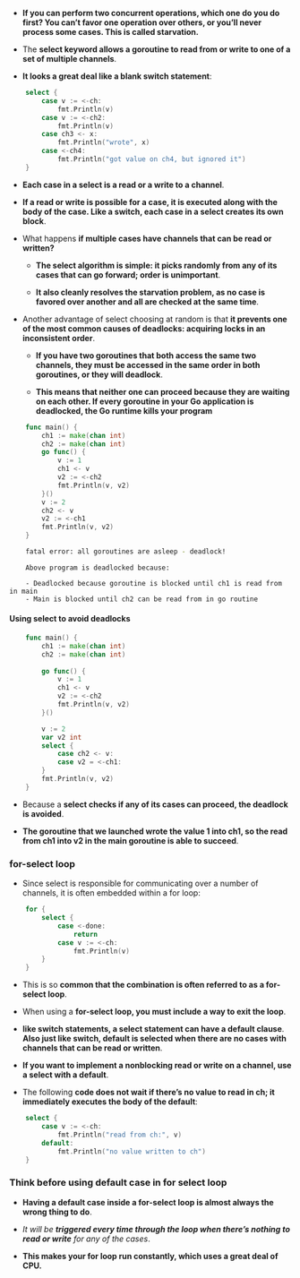 - **If you can perform two concurrent operations, which one do you do first? You can’t favor one operation over others, or you’ll never process some cases. This is called starvation.**

- The **select keyword allows a goroutine to read from or write to one of a set of multiple channels**. 

- **It looks a great deal like a blank switch statement**:

```go
    select {
        case v := <-ch:
            fmt.Println(v)
        case v := <-ch2:
            fmt.Println(v)
        case ch3 <- x:
            fmt.Println("wrote", x)
        case <-ch4:
            fmt.Println("got value on ch4, but ignored it")
    }
```

- **Each case in a select is a read or a write to a channel**. 

- **If a read or write is possible for a case, it is executed along with the body of the case. Like a switch, each case in a select creates its own block**.

- What happens **if multiple cases have channels that can be read or written?**
  
  - **The select algorithm is simple: it picks randomly from any of its cases that can go forward; order is unimportant**. 
  
  - **It also cleanly resolves the starvation problem, as no case is favored over another and all are checked at the same time**.

- Another advantage of select choosing at random is that **it prevents one of the most common causes of deadlocks: acquiring locks in an inconsistent order**.
  
  - **If you have two goroutines that both access the same two channels, they must be accessed in the same order in both goroutines, or they will deadlock**. 
  
  - **This means that neither one can proceed because they are waiting on each other. If every goroutine in your Go application is deadlocked, the Go runtime kills your program**



```go
    func main() {
        ch1 := make(chan int)
        ch2 := make(chan int)
        go func() {
            v := 1
            ch1 <- v
            v2 := <-ch2
            fmt.Println(v, v2)
        }()
        v := 2
        ch2 <- v
        v2 := <-ch1
        fmt.Println(v, v2)
    }
```
```sh
    fatal error: all goroutines are asleep - deadlock!
```

        Above program is deadlocked because:

        - Deadlocked because goroutine is blocked until ch1 is read from in main
        - Main is blocked until ch2 can be read from in go routine


#### Using select to avoid deadlocks

```go
    func main() {
        ch1 := make(chan int)
        ch2 := make(chan int)
        
        go func() {
            v := 1
            ch1 <- v
            v2 := <-ch2
            fmt.Println(v, v2)
        }()

        v := 2
        var v2 int
        select {
            case ch2 <- v:
            case v2 = <-ch1:
        }
        fmt.Println(v, v2)
    }
```

- Because a **select checks if any of its cases can proceed, the deadlock is avoided**.
  
- **The goroutine that we launched wrote the value 1 into ch1, so the read from ch1 into v2 in the main goroutine is able to succeed**.

### for-select loop

- Since select is responsible for communicating over a number of channels, it is often embedded within a for loop:

```go
    for {
        select {
            case <-done:
                return
            case v := <-ch:
                fmt.Println(v)
        }
    }
```
- This is so **common that the combination is often referred to as a for-select loop**.

- When using a **for-select loop, you must include a way to exit the loop**.

- **like switch statements, a select statement can have a default clause**. **Also just like switch, default is selected when there are no cases with channels that can be read or written**. 
  
- **If you want to implement a nonblocking read or write on a channel, use a select with a default**. 

- The following **code does not wait if there’s no value to read in ch; it immediately executes the body of the default**:

```go
    select {
        case v := <-ch:
            fmt.Println("read from ch:", v)
        default:
            fmt.Println("no value written to ch")
    }
```
### Think before using default case in for select loop

- **Having a default case inside a for-select loop is almost always the wrong thing to do**. 

- *It will be **triggered every time through the loop when there’s nothing to read or write** for any of the cases*. 
  
- **This makes your for loop run constantly, which uses a great deal of CPU.**